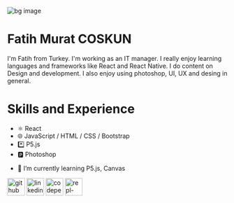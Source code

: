 ![bg image](https://media.licdn.com/dms/image/D4E16AQElHyLOeH0Ulg/profile-displaybackgroundimage-shrink_350_1400/0/1690838100891?e=1696464000&v=beta&t=q5vqg7IiBYkYoEW0rpZA5oLCVPjzyRdI6jf9nIeFthA)


# Fatih Murat COSKUN

I'm Fatih from Turkey. I'm working as an IT manager. I really enjoy learning languages and frameworks like React and React Native. I do content on Design and development. I also enjoy using photoshop, UI, UX and desing in general. 

# Skills and Experience

* ⚛️ React
* 🌐 JavaScript / HTML / CSS / Bootstrap
* *️⃣ P5.js
* 🅿️ Photoshop

- 🌱 I’m currently learning P5.js, Canvas 


[<img src='https://cdn.jsdelivr.net/npm/simple-icons@3.0.1/icons/github.svg' alt='github' height='40'>](https://github.com/fmcoskun)  [<img src='https://cdn.jsdelivr.net/npm/simple-icons@3.0.1/icons/linkedin.svg' alt='linkedin' height='40'>](https://www.linkedin.com/in/fmcoskun/)  [<img src='https://cdn.jsdelivr.net/npm/simple-icons@3.0.1/icons/codepen.svg' alt='codepen' height='40'>](https://codepen.io/fmcoskun)  [<img src='https://cdn.jsdelivr.net/npm/simple-icons@3.0.1/icons/repl-dot-it.svg' alt='repl-dot-it' height='40'>](https://replit.com/@fmcoskun)  

